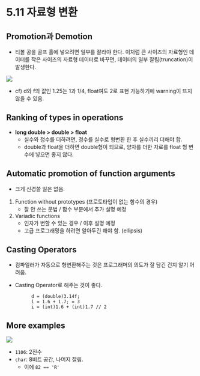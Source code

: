 # 5.11 자료형 변환

## Promotion과 Demotion

* 티볼 공을 골프 홀에 넣으려면 일부를 잘라야 한다. 이처럼 큰 사이즈의 자료형인 데이터를 작은 사이즈의 자료형 데이터로 바꾸면, 데이터의 일부 잘림(truncation)이 발생한다.
<img src="https://github.com/uber9ma/following_C/blob/master/images/chapter5/oper25.png?raw=true">

* cf) d와 f의 값인 1.25는 1과 1/4, float여도 2로 표현 가능하기에 warning이 뜨지 않을 수 있음.

## Ranking of types in operations

* __long double > double > float__
    - 실수와 정수를 더하려면, 정수를 실수로 형변환 한 후 실수끼리 더해야 함.
    - double과 float을 더하면 double형이 되므로, 양자를 더한 자료를 float 형 변수에 넣으면 좋지 않다.

## Automatic promotion of function arguments
* 크게 신경쓸 일은 없음.
1. Function without prototypes (프로토타입이 없는 함수의 경우)
    - 잘 안 쓰는 문법 / 함수 부분에서 추가 설명 예정
2. Variadic functions
    - 인자가 변할 수 있는 경우 / 이후 설명 예정
    - 고급 프로그래밍을 하려면 알아두긴 해야 함. (ellipsis)

## Casting Operators
* 컴파일러가 자동으로 형변환해주는 것은 프로그래머의 의도가 잘 담긴 건지 알기 어려움.
* Casting Operator로 해주는 것이 좋다.

            d = (double)3.14f; 
            i = 1.6 + 1.7; = 3
            i = (int)1.6 + (int)1.7 // 2

## More examples
<img src="https://github.com/uber9ma/following_C/blob/master/images/chapter5/oper26.png?raw=true">

* `1106`: 2진수
* `char`: 8비트 공간, 나머지 잘림. 
    -  이에 `82 == 'R'`
